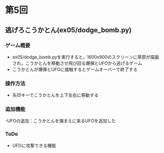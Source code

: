 # 第5回
## 逃げろこうかとん(ex05/dodge_bomb.py)
### ゲーム概要
- ex05/dodge_bomb.pyを実行すると，1600x900のスクリーンに草原が描画され，こうかとんを移動させ飛び回る爆弾とUFOから逃げるゲーム
- こうかとんが爆弾とUFOに接触するとゲームオーバーで終了する
### 操作方法
- 矢印キーでこうかとんを上下左右に移動する
### 追加機能
-UFOの追加：こうかとんを捕まえに来るUFOを追加した
### ToDo
- UFOに攻撃できる機能